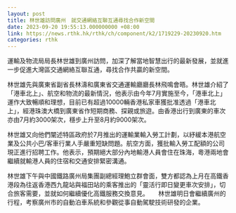 ```yaml
---
layout: post
title: 林世雄訪問廣州　就交通網絡互聯互通尋找合作新空間
date: 2023-09-20 19:55:13.000000000 +08:00
link: https://news.rthk.hk/rthk/ch/component/k2/1719229-20230920.htm
categories: rthk
---
```


運輸及物流局局長林世雄到廣州訪問，加深了解當地智慧出行的最新發展，並就進一步促進大灣區交通網絡互聯互通，尋找合作共贏的新空間。

林世雄先與廣東省副省長林濤和廣東省交通運輸廳廳長林飛鳴會晤。林世雄介紹了「港車北上」、航空和物流的最新情況，他表示由今年7月實施至今，「港車北上」運作大致暢順和理想，目前已有超過10000輛香港私家車獲批准透過「港車北上」，經港珠澳大橋到廣東省作短期商務、探親或旅遊。由香港出行到廣東的車次亦由7月約3000架次，穩步上升至8月約9000架次。
 
​林世雄又向他們闡述特區政府於7月推出的運輸業輸入勞工計劃，以紓緩本港航空業及公共小巴/客車行業人手嚴重短缺問題。航空方面，獲批輸入勞工配額的公司現正進行招聘工作。他表示，預期絕大部分內地輸港人員會住在珠海，粵港兩地會繼續就輸港人員的住宿和交通安排緊密溝通。
 
​林世雄下午與中國鐵路廣州局集團副總經理鮑立群會面，雙方都認為上月在高鐵香港段為往返香港西九龍站與福田站的乘客推出的「靈活行即日變更車次安排」，切合旅客需要，並就如何繼續優化高鐵服務交換意見。
 　 
林世雄明日會繼續廣州的行程，考察廣州市的自動泊車系統和參觀從事自動駕駛技術研發的企業。
